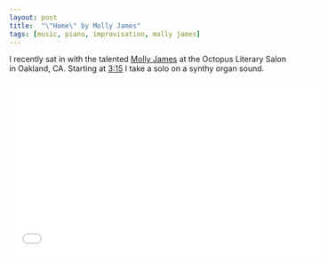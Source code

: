 ```yaml
---
layout: post
title:  "\"Home\" by Molly James"
tags: [music, piano, improvisation, molly james]
---
```


I recently sat in with the talented [Molly James](https://www.facebook.com/mollyjamesmusic) at the Octopus Literary Salon in Oakland, CA. Starting at [3:15](https://youtu.be/yCTvuW6w5ZQ?t=3m15s) I take a solo on a synthy organ sound.

<iframe width="560" height="315" src="//youtube.com/embed/yCTvuW6w5ZQ" allowfullscreen frameborder="0"></iframe>
